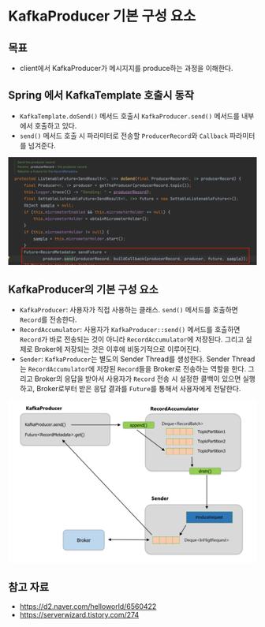 # KafkaProducer 기본 구성 요소

## 목표

- client에서 KafkaProducer가 메시지지를 produce하는 과정을 이해한다.

## Spring 에서 KafkaTemplate 호출시 동작

- `KafkaTemplate.doSend()` 메서드 호출시 `KafkaProducer.send()` 메서드를 내부에서 호출하고 있다.
- `send()` 메서드 호출 시 파라미터로 전송할 `ProducerRecord`와 `Callback` 파라미터를 넘겨준다.

![](assets/Pasted%20image%2020240220213225.png)

## KafkaProducer의 기본 구성 요소

- `KafkaProducer`: 사용자가 직접 사용하는 클래스. `send()` 메서드를 호출하면 `Record`를 전송한다.
- `RecordAccumulator`: 사용자가 `KafkaProducer::send()` 메서드를 호출하면 `Record`가 바로 전송되는 것이 아니라 `RecordAccumulator`에 저장된다. 그리고 실제로 Broker에 저장되는 것은 이후에 비동기적으로 이루어진다.
- `Sender`: `KafkaProducer`는 별도의 Sender Thread를 생성한다. Sender Thread는 `RecordAccumulator`에 저장된 `Record`들을 Broker로 전송하는 역할을 한다. 그리고 Broker의 응답을 받아서 사용자가 `Record` 전송 시 설정한 콜백이 있으면 실행하고, Broker로부터 받은 응답 결과를 `Future`를 통해서 사용자에게 전달한다.

![](assets/Pasted%20image%2020240220192544.png)

## 참고 자료

- https://d2.naver.com/helloworld/6560422
- https://serverwizard.tistory.com/274
